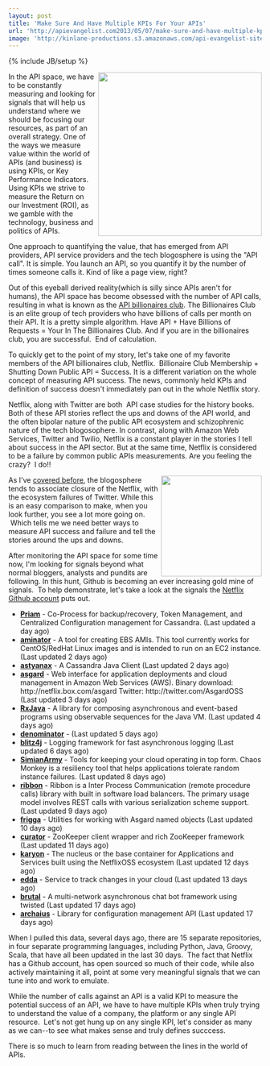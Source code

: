 ```yaml
---
layout: post
title: 'Make Sure And Have Multiple KPIs For Your APIs'
url: 'http://apievangelist.com2013/05/07/make-sure-and-have-multiple-kpis-for-your-apis/'
image: 'http://kinlane-productions.s3.amazonaws.com/api-evangelist-site/blog/api-billionaires-club.png'
---
```

{% include JB/setup %}
<p>
     <a href="http://blog.programmableweb.com/2011/05/25/who-belongs-to-the-api-billionaires-club/"><img src="https://s3.amazonaws.com/kinlane-productions/api-evangelist/programmableweb/api-billionaires-club.png"  width="325" align="right" /></a>
</p>
<p>
     In the API space, we have to be constantly measuring and looking for signals that will help us understand where we should be focusing our resources, as part of an overall strategy. One of the ways we measure value within the world of APIs (and business) is using KPIs, or Key Performance Indicators. Using KPIs we strive to measure the Return on our Investment (ROI), as we gamble with the technology, business and politics of APIs.
</p>
<p>
     One approach to quantifying the value, that has emerged from API providers, API service providers and the tech blogosphere is using the "API call". It is simple. You launch an API, so you quantify it by the number of times someone calls it. Kind of like a page view, right?
</p>
<p>
     Out of this eyeball derived reality(which is silly since APIs aren't for humans), the API space has become obsessed with the number of API calls, resulting in what is known as the <a href="http://blog.programmableweb.com/2011/05/25/who-belongs-to-the-api-billionaires-club/">API billionaires club</a>. The Billionaires Club is an elite group of tech providers who have billions of calls per month on their API. It is a pretty simple algorithm. Have API + Have Billions of Requests = Your In The Billionaires Club. And if you are in the billionaires club, you are successful.  End of calculation.
</p>
<p>
     To quickly get to the point of my story, let's take one of my favorite members of the API billionaires club, Netflix.  Billionaire Club Membership + Shutting Down Public API = Success. It is a different variation on the whole concept of measuring API success. The news, commonly held KPIs and definition of success doesn't immediately pan out in the whole Netflix story.
</p>
<p>
     Netflix, along with Twitter are both  API case studies for the history books. Both of these API stories reflect the ups and downs of the API world, and the often bipolar nature of the public API ecosystem and schizophrenic nature of the tech blogosophere. In contrast, along with Amazon Web Services, Twitter and Twilio, Netflix is a constant player in the stories I tell about success in the API sector. But at the same time, Netflix is considered to be a failure by common public APIs measurements. Are you feeling the crazy?  I do!!
</p>
<p>
     <img src="https://s3.amazonaws.com/kinlane-productions/api-evangelist/netflix/netflix-square.png"  width="200" align="right" />
</p>
<p>
     As I've <a href="http://apievangelist.com/2013/03/12/netflix-api-is-much-more-than-a-public-api/">covered before</a>, the blogosphere tends to associate closure of the Netflix, with the ecosystem failures of Twitter. While this is an easy comparison to make, when you look further, you see a lot more going on.  Which tells me we need better ways to measure API success and failure and tell the stories around the ups and downs.
</p>
<p>
     After monitoring the API space for some time now, I'm looking for signals beyond what normal bloggers, analysts and pundits are following. In this hunt, Github is becoming an ever increasing gold mine of signals.  To help demonstrate, let's take a look at the signals the <a href="https://github.com/netflix">Netflix Github account</a> puts out.
</p>
<ul>
     <li>
          <strong><a href="https://github.com/Netflix/Priam">Priam</a></strong> - Co-Process for backup/recovery, Token Management, and Centralized Configuration management for Cassandra. (Last updated a day ago)
     </li>
     <li>
          <strong><a href="https://github.com/Netflix/aminator">aminator</a></strong> - A tool for creating EBS AMIs. This tool currently works for CentOS/RedHat Linux images and is intended to run on an EC2 instance. (Last updated 2 days ago)
     </li>
     <li>
          <strong><a href="https://github.com/Netflix/astyanax">astyanax</a></strong> - A Cassandra Java Client (Last updated 2 days ago)
     </li>
     <li>
          <strong><a href="https://github.com/Netflix/asgard">asgard</a></strong> - Web interface for application deployments and cloud management in Amazon Web Services (AWS). Binary download: http://netflix.box.com/asgard Twitter: http://twitter.com/AsgardOSS (Last updated 3 days ago)
     </li>
     <li>
          <strong><a href="https://github.com/Netflix/RxJava">RxJava</a></strong> - A library for composing asynchronous and event-based programs using observable sequences for the Java VM. (Last updated 4 days ago)
     </li>
     <li>
          <strong><a href="https://github.com/Netflix/denominator">denominator</a></strong> - (Last updated 5 days ago)
     </li>
     <li>
          <strong><a href="https://github.com/Netflix/blitz4j">blitz4j</a></strong> - Logging framework for fast asynchronous logging (Last updated 6 days ago)
     </li>
     <li>
          <strong><a href="https://github.com/Netflix/SimianArmy">SimianArmy</a></strong> - Tools for keeping your cloud operating in top form. Chaos Monkey is a resiliency tool that helps applications tolerate random instance failures. (Last updated 8 days ago)
     </li>
     <li>
          <strong><a href="https://github.com/Netflix/ribbon">ribbon</a></strong> - Ribbon is a Inter Process Communication (remote procedure calls) library with built in software load balancers. The primary usage model involves REST calls with various serialization scheme support. (Last updated 9 days ago)
     </li>
     <li>
          <strong><a href="https://github.com/Netflix/frigga">frigga</a></strong> - Utilities for working with Asgard named objects (Last updated 10 days ago)
     </li>
     <li>
          <strong><a href="https://github.com/Netflix/curator">curator</a></strong> - ZooKeeper client wrapper and rich ZooKeeper framework (Last updated 11 days ago)
     </li>
     <li>
          <strong><a href="https://github.com/Netflix/karyon">karyon</a></strong> - The nucleus or the base container for Applications and Services built using the NetflixOSS ecosystem (Last updated 12 days ago)
     </li>
     <li>
          <strong><a href="https://github.com/Netflix/edda">edda</a></strong> - Service to track changes in your cloud (Last updated 13 days ago)
     </li>
     <li>
          <strong><a href="https://github.com/Netflix/brutal">brutal</a></strong> - A multi-network asynchronous chat bot framework using twisted (Last updated 17 days ago)
     </li>
     <li>
          <strong><a href="https://github.com/Netflix/archaius">archaius</a></strong> - Library for configuration management API (Last updated 17 days ago)
     </li>
</ul>
<p>
     When I pulled this data, several days ago, there are 15 separate repositories, in four separate programming languages, including Python, Java, Groovy, Scala, that have all been updated in the last 30 days.  The fact that Netflix has a Github account, has open sourced so much of their code, while also actively maintaining it all, point at some very meaningful signals that we can tune into and work to emulate.
</p>
<p>
     While the number of calls against an API is a valid KPI to measure the potential success of an API, we have to have multiple KPIs when truly trying to understand the value of a company, the platform or any single API resource.  Let's not get hung up on any single KPI, let's consider as many as we can--to see what makes sense and truly defines succcess.
</p>
<p>
     There is so much to learn from reading between the lines in the world of APIs.
</p>
<ul></ul>
